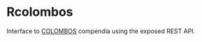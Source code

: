 Rcolombos
=========

Interface to [COLOMBOS](http://colombos.net) compendia using the exposed REST API.
